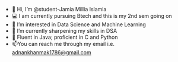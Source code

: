 - 👋 Hi, I’m @student-Jamia Millia Islamia
- 💻 I am currently pursuing Btech and this is my 2nd sem going on
- 👀 I’m interested in Data Science and Machine Learning
- 🌱 I’m currently sharpening my skills in DSA
- 🌱 Fluent in Java; proficient in C and Python
- 📫You can reach me through my email i.e. adnankhanmak1786@gmail.com

